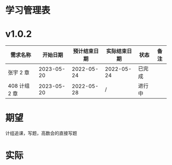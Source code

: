 # 学习管理表

# v1.0.2

| 需求名称      | 开始日期   | 预计结束日期 | 实际结束日期 | 状态   | 备注 |
| ------------- | ---------- | ------------ | ------------ | ------ | ---- |
| 张宇 2 章     | 2023-05-20 | 2022-05-24   | 2022-05-24   | 已完成 |      |
| 408 计组 2 章 | 2023-05-20 | 2022-05-28   | /            | 进行中 |      |

# 期望

计组追课，写题，高数会的直接写题

# 实际
